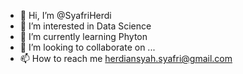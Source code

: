 - 👋 Hi, I’m @SyafriHerdi
- 👀 I’m interested in Data Science
- 🌱 I’m currently learning Phyton
- 💞️ I’m looking to collaborate on ...
- 📫 How to reach me herdiansyah.syafri@gmail.com

<!---
SyafriHerdi/SyafriHerdi is a ✨ special ✨ repository because its `README.md` (this file) appears on your GitHub profile.
You can click the Preview link to take a look at your changes.
--->
